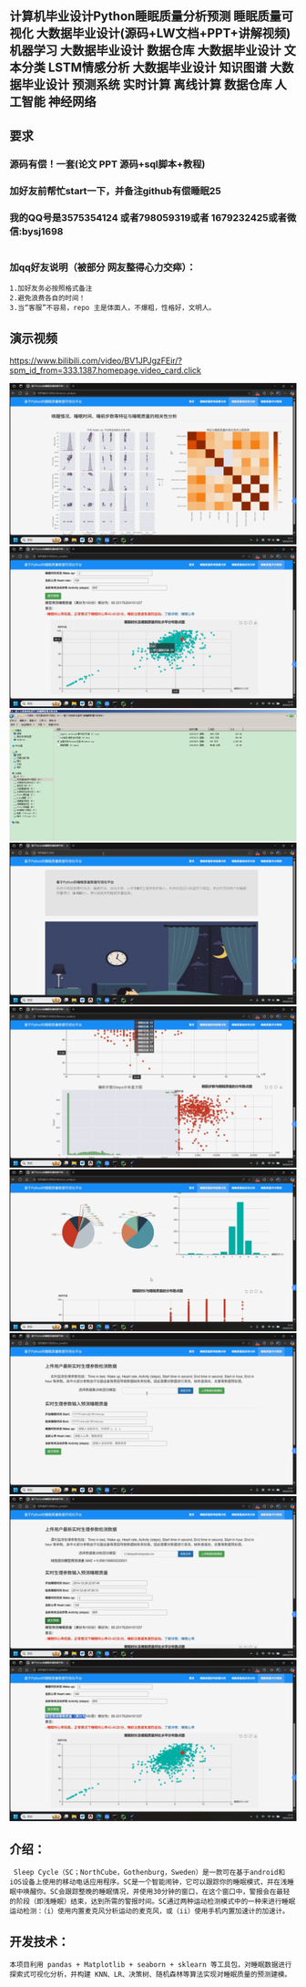 ## 计算机毕业设计Python睡眠质量分析预测 睡眠质量可视化 大数据毕业设计(源码+LW文档+PPT+讲解视频) 机器学习 大数据毕业设计 数据仓库 大数据毕业设计 文本分类 LSTM情感分析 大数据毕业设计 知识图谱 大数据毕业设计 预测系统 实时计算 离线计算 数据仓库 人工智能 神经网络

## 要求
### 源码有偿！一套(论文 PPT 源码+sql脚本+教程)

### 
### 加好友前帮忙start一下，并备注github有偿睡眠25
### 我的QQ号是3575354124 或者798059319或者 1679232425或者微信:bysj1698

# 

### 加qq好友说明（被部分 网友整得心力交瘁）：
    1.加好友务必按照格式备注
    2.避免浪费各自的时间！
    3.当“客服”不容易，repo 主是体面人，不爆粗，性格好，文明人。

## 演示视频

https://www.bilibili.com/video/BV1JPJgzFEir/?spm_id_from=333.1387.homepage.video_card.click

![](1.png)
![](2.png)
![](3.png)
![](4.png)
![](5.png)
![](6.png)
![](7.png)
![](8.png)
![](9.png)


## 介绍：
     Sleep Cycle（SC；NorthCube，Gothenburg，Sweden）是一款可在基于android和iOS设备上使用的移动电话应用程序。SC是一个智能闹钟，它可以跟踪你的睡眠模式，并在浅睡眠中唤醒你。SC会跟踪整晚的睡眠情况，并使用30分钟的窗口，在这个窗口中，警报会在最轻的阶段（即浅睡眠）结束，达到所需的警报时间。SC通过两种运动检测模式中的一种来进行睡眠运动检测：（i）使用内置麦克风分析运动的麦克风，或（ii）使用手机内置加速计的加速计。
## 开发技术：
    本项目利用 pandas + Matplotlib + seaborn + sklearn 等工具包，对睡眠数据进行探索式可视化分析，并构建 KNN、LR、决策树、随机森林等算法实现对睡眠质量的预测建模。





































